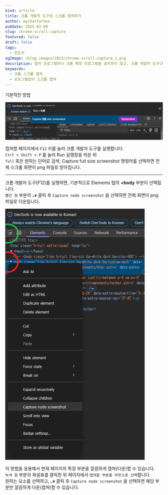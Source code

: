 ```yaml
---
kind: article
title: 크롬 개발자 도구로 스크롤 캡쳐하기
author: mychatterbox
pubDate: 2025-02-09
slug: chrome-scroll-capture
featured: false
draft: false
tags:
  - 윈도우
ogImage: /blog-images/2025/chrome-scroll-capture_1.png
description: 캡쳐 프로그램이나 크롬 확장 프로그램을 설치하지 않고, 크롬 개발자 도구(F12)로 스크롤 캡쳐하는 방법을 설명합니다.
keywords:
  - 크롬 스크롤 캡쳐
  - 프로그램없이 스크롤 캡쳐
---
```


기본적인 방법  

![크롬 스크롤 캡쳐](../../assets/blog-images/2025/chrome-scroll-capture_1.png)  

캡쳐할 페이지에서 `F12` 키를 눌러 크롬 개발자 도구를 실행합니다.  
`Ctrl + Shift + P` 를 눌러 Run 실행창을 띄운 뒤  
`full` 혹은 원하는 단어로 검색, Capture full size screenshot 명령어를 선택하면 전체 스크롤 화면이 png 파일로 받아집니다.

<hr>

크롬 개발자 도구(F12)를 실행하면, 기본적으로 Elements 탭의 **<body** 부분이 선택됩니다.  
`빨간 원` 부분의 `…▼` 클릭 후 `Capture node screenshot` 을 선택하면 전체 화면이 png 파일로 다운됩니다.

![크롬 스크롤 캡쳐2](../../assets/blog-images/2025/chrome-scroll-capture_2.png)  

이 방법을 응용해서 현재 페이지의 특정 부분을 깔끔하게 캡쳐(다운)할 수 있습니다.  
`녹색 원` 부분의 화살표를 클릭한 뒤 페이지에서 `캡쳐할 부분을 마우스로 선택`합니다.  
원하는 요소를 선택하고, `…▼` 클릭 후 `Capture node screenshot` 을 선택하면 해당 부분만 깔끔하게 다운(캡쳐)할 수 있습니다.